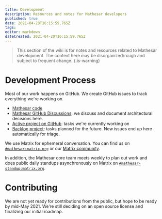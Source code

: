 ```yaml
---
title: Development
description: Resources and notes for Mathesar developers
published: true
date: 2021-04-20T16:15:59.765Z
tags: 
editor: markdown
dateCreated: 2021-04-20T16:15:59.765Z
---
```


> This section of the wiki is for notes and resources related to Mathesar development. The content here may be disorganized/rough and subject to frequent change.
{.is-warning}

# Development Process

Most of our work happens on GitHub. We create GitHub issues to track everything we're working on.

- [Mathesar code](https://github.com/centerofci/mathesar)
- [Mathesar GitHub Discussions](https://github.com/centerofci/mathesar/discussions): we discuss and document architectural decisions here.
- [Active project on GitHub](https://github.com/centerofci/mathesar/projects/1): tasks we're currently working on
- [Backlog project](https://github.com/centerofci/mathesar/projects/2): tasks planned for the future. New issues end up here automatically for triage.

We use Matrix for ephemeral conversation. You can find us on [`#mathesar:matrix.org`](https://matrix.to/#/#mathesar:matrix.org) or our [Matrix community](https://matrix.to/#/+mathesar:matrix.org).

In addition, the Mathesar core team meets weekly to plan out work and does public daily standups asynchronously on Matrix on [`#mathesar-standup:matrix.org`](https://matrix.to/#/#mathesar-standup:matrix.org).

# Contributing

We are not yet ready for contributions from the public, but hope to be ready by mid-May 2021. We're still deciding on an open source license and finalizing our initial roadmap.
